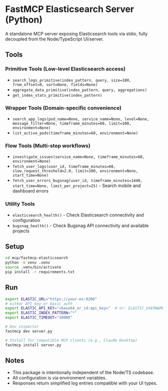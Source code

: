 # FastMCP Elasticsearch Server (Python)

A standalone MCP server exposing Elasticsearch tools via stdio, fully decoupled from the Node/TypeScript UI/server.

## Tools

### Primitive Tools (Low-level Elasticsearch access)
- `search_logs_primitive(index_pattern, query, size=100, from_offset=0, sort=None, fields=None)`
- `aggregate_data_primitive(index_pattern, query, aggregations)`
- `get_index_stats_primitive(index_pattern)`

### Wrapper Tools (Domain-specific convenience)
- `search_app_logs(pod_name=None, service_name=None, level=None, message_filter=None, timeframe_minutes=60, limit=100, environment=None)`
- `list_active_pods(timeframe_minutes=60, environment=None)`

### Flow Tools (Multi-step workflows)
- `investigate_issues(service_name=None, timeframe_minutes=60, environment=None)`
- `fetch_user_logs(user_id, timeframe_minutes=60, slow_request_threshold=2.0, limit=100, environment=None, start_time=None)`
- `fetch_user_errors_bugsnag(user_id, timeframe_minutes=1440, start_time=None, limit_per_project=25)` - Search mobile and dashboard errors

### Utility Tools
- `elasticsearch_health()` - Check Elasticsearch connectivity and configuration
- `bugsnag_health()` - Check Bugsnag API connectivity and available projects

## Setup
```bash
cd mcp/fastmcp-elasticsearch
python -m venv .venv
source .venv/bin/activate
pip install -r requirements.txt
```

## Run
```bash
export ELASTIC_URL="https://your-es:9200"
# either API key or basic auth
export ELASTIC_API_KEY="<base64_or_id:api_key>"  # or: ELASTIC_USERNAME / ELASTIC_PASSWORD
export ELASTIC_INDEX_PATTERN="*"
export ELASTIC_TIMEOUT="30000"

# Dev inspector
fastmcp dev server.py

# Install for compatible MCP clients (e.g., Claude Desktop)
fastmcp install server.py
```

## Notes
- This package is intentionally independent of the Node/TS codebase.
- All configuration is via environment variables.
- Responses return simplified log entries compatible with your UI types.


